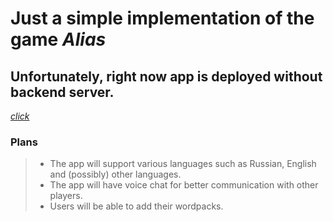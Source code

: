 # Just a simple implementation of the game *Alias*

## **Unfortunately, right now app is deployed without backend server.**
[*click*](https://alias-neon.vercel.app)


### Plans
> - The app will support various languages such as Russian, English and (possibly) other languages.
> - The app will have voice chat for better communication with other players.
> - Users will be able to add their wordpacks.

